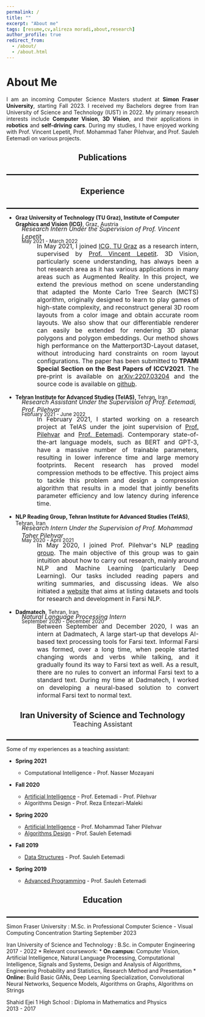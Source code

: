```yaml
---
permalink: /
title: ""
excerpt: "About me"
tags: [resume,cv,alireza moradi,about,research]
author_profile: true
redirect_from: 
  - /about/
  - /about.html
---
```

# About Me
<p style="text-align: justify;">
I am an incoming Computer Science Masters student at <b>Simon Fraser University</b>, starting Fall 2023. I received my Bachelors degree from Iran University of Science and Technology (IUST) in 2022. My primary research interests include <b>Computer Vision</b>, <b>3D Vision</b>, and their applications in <b>robotics</b> and <b>self-driving cars</b>. During my studies, I have enjoyed working with Prof. Vincent Lepetit, Prof. Mohammad Taher Pilehvar, and Prof. Sauleh Eetemadi on various projects.
</p>

<header>
    <h2 style="margin-bottom: -25px">Publications</h2>
</header>
<hr style="border:0.5px solid"/>
<script src="//ajax.googleapis.com/ajax/libs/jquery/1.11.0/jquery.min.js"></script>
<script src="https://alirezamoradi.me/BibTex.js"></script>
<script src="https://alirezamoradi.me/custom_BibTex.js"></script>
<div class="publications"><div id="list_of_publications_here"></div></div>
<script> bibtex2html_bibfile("https://alirezamoradi.me/list_of_publications.bib", "list_of_publications_here") </script>

<header>
    <h2 style="margin-bottom: -25px">Experience</h2>
</header>
<hr style="border:0.5px solid"/>
<!-- ---------- -->

* **Graz University of Technology (TU Graz), Institute of Computer Graphics and Vision (ICG)**, Graz, Austria  
<p style="margin-left:40px;font-size: 16px;margin-top: -20px;"><i>Research Intern Under the Supervision of Prof. Vincent Lepetit</i></p>
<p style="margin-left:40px;font-size: 13px;margin-top: -22px;">May 2021 - March 2022</p>

<p style="margin-left: 80px; text-align: justify; font-size: 16px;margin-top: -18px;">
In May 2021, I joined <a href="https://www.tugraz.at/institute/icg/home/">ICG, TU Graz</a> as a research intern, supervised by <a href="https://vincentlepetit.github.io">Prof. Vincent Lepetit</a>. 3D Vision, particularly scene understanding, has always been a hot research area as it has various applications in many areas such as Augmented Reality. In this project, we extend the previous method on scene understanding that adapted the Monte Carlo Tree Search (MCTS) algorithm, originally designed to learn to play games of high-state complexity, and reconstruct general 3D room layouts from a color image and obtain accurate room layouts. We also show that our differentiable renderer can easily be extended for rendering 3D planar polygons and polygon embeddings. Our method shows high performance on the Matterport3D-Layout dataset, without introducing hard constraints on room layout configurations. The paper has been submitted to <b>TPAMI Special Section on the Best Papers of ICCV2021</b>. The pre-print is available on <a href="https://arxiv.org/abs/2207.03204">arXiv:2207.03204</a> and the source code is available on <a href="https://github.com/vevenom/MonteScene">github</a>.
</p>


* **Tehran Institute for Advanced Studies (TeIAS)**, Tehran, Iran  
<p style="margin-left:40px;font-size: 16px;margin-top: -20px;"><i>Research Assistant Under the Supervision of Prof. Eetemadi, Prof. Pilehvar</i></p>
<p style="margin-left:40px;font-size: 13px;margin-top: -22px;">February 2021 - June 2022</p>

<p style="margin-left: 80px; text-align: justify; font-size: 16px;margin-top: -18px;">
In February 2021, I started working on a research project at TeIAS under the joint supervision of <a href="https://pilehvar.github.io">Prof. Pilehvar</a> and <a href="http://www.sauleh.ir">Prof. Eetemadi</a>. Contemporary state-of-the-art language models, such as BERT and GPT-3, have a massive number of trainable parameters, resulting in lower inference time and large memory footprints. Recent research has proved model compression methods to be effective. This project aims to tackle this problem and design a compression algorithm that results in a model that jointly benefits parameter efficiency and low latency during inference time.
</p>

* **NLP Reading Group, Tehran Institute for Advanced Studies (TeIAS)**, Tehran, Iran  
<p style="margin-left:40px;font-size: 16px;margin-top: -20px;"><i>Research Intern Under the Supervision of Prof. Mohammad Taher Pilehvar</i></p>
<p style="margin-left:40px;font-size: 13px;margin-top: -22px;">May 2020 - April 2021</p>

<p style="margin-left: 80px; text-align: justify; font-size: 16px;margin-top: -18px;">
In May 2020, I joined Prof. Pilehvar's NLP <a href="https://teias.institute/natural-language-processing-nlp-reading-group">reading group</a>. The main objective of this group was to gain intuition about how to carry out research, mainly around NLP and Machine Learning (particularly Deep Learning). Our tasks included reading papers and writing summaries, and discussing ideas. We also initiated a <a href="https://nlpdataset.ir">website</a> that aims at listing datasets and tools for research and development in Farsi NLP.
</p>

* **Dadmatech**, Tehran, Iran  
<p style="margin-left:40px;font-size: 16px;margin-top: -20px;"><i>Natural Language Processing Intern</i></p>
<p style="margin-left:40px;font-size: 13px;margin-top: -22px;">September 2020 - December 2020</p>

<p style="margin-left: 80px; text-align: justify; font-size: 16px;margin-top: -18px;">
Between September and December 2020, I was an intern at Dadmatech, A large start-up that develops AI-based text processing tools for Farsi text. Informal Farsi was formed, over a long time, when people started changing words and verbs while talking, and it gradually found its way to Farsi text as well. As a result, there are no rules to convert an informal Farsi text to a standard text. During my time at Dadmatech, I worked on developing a neural-based solution to convert informal Farsi text to normal text.
</p>

<!-- ### Iran University of Science and Technology -->
<!-- **<span style="font-size:larger;margin-bottom: -25px;">Iran University of Science and Technology</span>**
:	Teaching Assistant
<hr style="border:0.5px solid;margin-top: -15px;"/> -->

<header>
    <h2>Iran University of Science and Technology<br><sup style="font-weight: normal;">Teaching Assistant</sup></h2>
</header>
<hr style="border:0.5px solid; margin-top: -27px"/>

Some of my experiences as a teaching assistant:  

* **Spring 2021**
	* Computational Intelligence - Prof. Nasser Mozayani

* **Fall 2020**
	* [Artificial Intelligence](http://www.sauleh.ir/ai99/) - Prof. Eetemadi - Prof. Pilehvar
	* Algorithms Design - Prof. Reza Entezari-Maleki

* **Spring 2020**
	* [Artificial Intelligence](https://iust-courses.github.io/ai982/) - Prof. Mohammad Taher Pilehvar
	* [Algorithms Design](http://sauleh.github.io/ad98/) - Prof. Sauleh Eetemadi

* **Fall 2019**
	* [Data Structures](http://www.sauleh.ir/ds98/) - Prof. Sauleh Eetemadi

* **Spring 2019**
	* [Advanced Programming](http://www.sauleh.ir/ap97/) - Prof. Sauleh Eetemadi

<header>
    <h2 style="margin-bottom: -25px">Education</h2>
</header>
<hr style="border:0.1px solid"/>
Simon Fraser University
:	M.Sc. in Professional Computer Science - Visual Computing Concentration  
Starting September 2023

Iran University of Science and Technology
:	B.Sc. in Computer Engineering  
2017 - 2022
	* Relevant coursework:
		* **On campus:** Computer Vision, Artificial Intelligence, Natural Language Processing, Computational Intelligence, Signals and Systems, Design and Analysis of Algorithms, Engineering Probability and Statistics, Research Method and Presentation
		* **Online:** Build Basic GANs, Deep Learning Specialization, Convolutional Neural Networks, Sequence Models, Algorithms on Graphs, Algorithms on Strings

Shahid Ejei 1 High School
:	Diploma in Mathematics and Physics  
2013 - 2017

<!-- ------

News
======

<font size="3">
<ul>
	<li>
		<b>Apr 2021</b>: I joined ICG, TU Graz as a research intern. We will be working on a 3D Vision project.
	</li>
	<li>
		<b>Feb 2021</b>: I started working on an NLP research project at TeIAS. We will be working on compression methods for BERT-based language models.
	</li>
	<li>
		<b>Sep 2020</b>: I joined Dadmatech as an intern.
	</li>
	<li>
		<b>May 2020</b>: I joined Dr. Pilehvar's NLP reading group.
	</li>
</ul>
</font>
 -->
